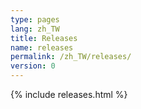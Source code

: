 ```yaml
---
type: pages
lang: zh_TW
title: Releases
name: releases
permalink: /zh_TW/releases/
version: 0
---
```


{% include releases.html %}
